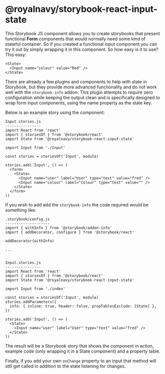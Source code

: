 # @royalnavy/storybook-react-input-state

This Storybook JS component allows you to create storybooks that present functional **Form** components that would normally need some kind of stateful container. So if you created a functional input component you can try it out by simply wrapping it in this component. So how easy is it to use? This easy:

```
<State>
  <Input name="colour" value="Red" />
</State>
```

There are already a few plugins and components to help with state in Storybook, but they provide more advanced functionality and do not work well with the `storybook-info` addon. This plugin attempts to require zero configuration while keeping the output clean and is specifically designed to wrap form input components, using the name property as the state key.

Below is an example story using the component:

```
Input.stories.js
----------------
import React from 'react'
import { storiesOf } from '@storybook/react'
import State from '@royalnavy/storybook-react-input-state'

import Input from './Input'

const stories = storiesOf('Input', module)

stories.add('Input', () => (
  <form>
    <State>
      <Input name="user" label="User" type="text" value="fred" />
      <Input name="colour" label="Colour" type="text" value="" />
    </State>
  </form>
))
```

If you wish to add add the `storybook-info` the code required would be something like:

```
.storybook/config.js
--------------------
import { withInfo } from '@storybook/addon-info'
import { addDecorator, configure } from '@storybook/react'

addDecorator(withInfo)

...


Input.stories.js
----------------
import React from 'react'
import { storiesOf } from '@storybook/react'
import State from '@royalnavy/storybook-react-input-state'

import Input from './index'

const stories = storiesOf('Input', module)
stories.addParameters({
  info: { inline: true, header: false, propTablesExclude: [State] },
})

stories.add('Input', () => (
  <State>
    <Input name="user" label="User" type="text" value="fred" />
  </State>
))
```

The result will be a Storybook story that shows the component in action, example code (only wrapping it in a State component) and a property table.

Finally, if you add your own `onChange` property to an input that method will still get called in addition to the state listening for changes.
